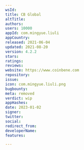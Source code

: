 ```yaml
---
wsId: 
title: CB Global
altTitle: 
authors: 
users: 10000
appId: com.mingyue.liuli
appCountry: 
released: 2021-06-04
updated: 2021-08-20
version: 4.2.2
stars: 
ratings: 
reviews: 
website: https://www.coinbene.com
repository: 
issue: 
icon: com.mingyue.liuli.png
bugbounty: 
meta: removed
verdict: wip
appHashes: 
date: 2023-01-02
signer: 
twitter: 
social: 
redirect_from: 
developerName: 
features: 

---
```


